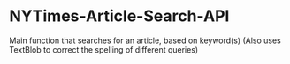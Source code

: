 # NYTimes-Article-Search-API
Main function that searches for an article, based on keyword(s)
(Also uses TextBlob to correct the spelling of different queries)
